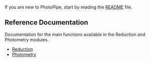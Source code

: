 If you are new to PhotoPipe, start by reading the [README]() file.

## Reference Documentation
Documentation for the main functions available in the Reduction and Photometry modules.

- [Reduction](https://github.com/astroumd/photometrypipeline/wiki/Reduction-Reference)
- [Photometry](https://github.com/astroumd/photometrypipeline/wiki/Photometry-Reference)
